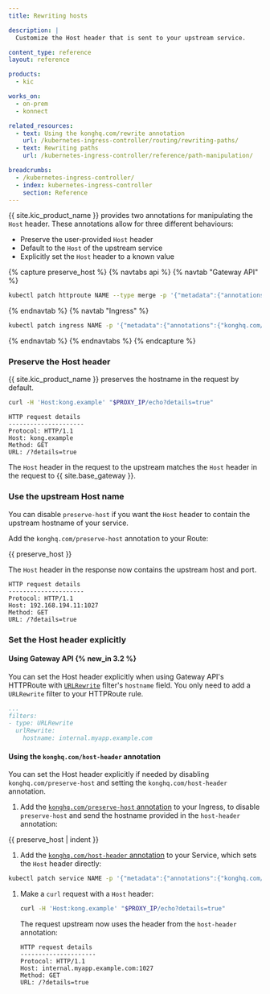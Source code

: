 ```yaml
---
title: Rewriting hosts

description: |
  Customize the Host header that is sent to your upstream service.

content_type: reference
layout: reference

products:
  - kic

works_on:
  - on-prem
  - konnect

related_resources:
  - text: Using the konghq.com/rewrite annotation
    url: /kubernetes-ingress-controller/routing/rewriting-paths/
  - text: Rewriting paths
    url: /kubernetes-ingress-controller/reference/path-manipulation/

breadcrumbs:
  - /kubernetes-ingress-controller/
  - index: kubernetes-ingress-controller
    section: Reference
---
```


{{ site.kic_product_name }} provides two annotations for manipulating the `Host` header. These annotations allow for three different behaviours:

* Preserve the user-provided `Host` header
* Default to the `Host` of the upstream service
* Explicitly set the `Host` header to a known value

{% capture preserve_host %}
{% navtabs api %}
{% navtab "Gateway API" %}
```bash
kubectl patch httproute NAME --type merge -p '{"metadata":{"annotations":{"konghq.com/preserve-host":"false"}}}'
```
{% endnavtab %}
{% navtab "Ingress" %}
```bash
kubectl patch ingress NAME -p '{"metadata":{"annotations":{"konghq.com/preserve-host":"false"}}}'
``` 
{% endnavtab %}
{% endnavtabs %}
{% endcapture %}

### Preserve the Host header

{{ site.kic_product_name }} preserves the hostname in the request by default.

```bash
curl -H 'Host:kong.example' "$PROXY_IP/echo?details=true"
```

```text
HTTP request details
---------------------
Protocol: HTTP/1.1
Host: kong.example
Method: GET
URL: /?details=true
```

The `Host` header in the request to the upstream matches the `Host` header in the request to {{ site.base_gateway }}.

### Use the upstream Host name

You can disable `preserve-host` if you want the `Host` header to contain the upstream hostname of your service.

Add the `konghq.com/preserve-host` annotation to your Route:

{{ preserve_host }}

The `Host` header in the response now contains the upstream host and port.

```text
HTTP request details
---------------------
Protocol: HTTP/1.1
Host: 192.168.194.11:1027
Method: GET
URL: /?details=true
```
### Set the Host header explicitly

#### Using Gateway API {% new_in 3.2 %}

You can set the Host header explicitly when using Gateway API's HTTPRoute with [`URLRewrite`](https://gateway-api.sigs.k8s.io/reference/spec/#gateway.networking.k8s.io%2fv1.HTTPURLRewriteFilter) 
filter's `hostname` field. You only need to add a `URLRewrite` filter to your HTTPRoute rule.

```yaml
...
filters:
- type: URLRewrite
  urlRewrite:
    hostname: internal.myapp.example.com
```

#### Using the `konghq.com/host-header` annotation

You can set the Host header explicitly if needed by disabling `konghq.com/preserve-host` and setting the `konghq.com/host-header` annotation.

1. Add the [`konghq.com/preserve-host` annotation](/kubernetes-ingress-controller/reference/annotations/#konghq-com-preserve-host) to your Ingress, to disable `preserve-host` and send the hostname provided in the `host-header` annotation:

{{ preserve_host | indent }}

1. Add the [`konghq.com/host-header` annotation](/kubernetes-ingress-controller/reference/annotations/#konghq-com-host-header) to your Service, which sets
  the `Host` header directly:
  ```bash
  kubectl patch service NAME -p '{"metadata":{"annotations":{"konghq.com/host-header":"internal.myapp.example.com"}}}'
  ```

1. Make a `curl` request with a `Host` header:

    ```bash
    curl -H 'Host:kong.example' "$PROXY_IP/echo?details=true"
    ```

    The request upstream now uses the header from the `host-header` annotation:
    ```
    HTTP request details
    ---------------------
    Protocol: HTTP/1.1
    Host: internal.myapp.example.com:1027
    Method: GET
    URL: /?details=true
    ```